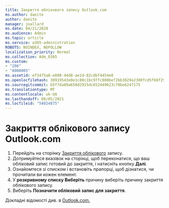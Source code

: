 ```yaml
---
title: Закриття облікового запису Outlook.com
ms.author: daeite
author: daeite
manager: joallard
ms.date: 04/21/2020
ms.audience: Admin
ms.topic: article
ms.service: o365-administration
ROBOTS: NOINDEX, NOFOLLOW
localization_priority: Normal
ms.collection: Adm_O365
ms.custom:
- "206"
- "8000005"
ms.assetid: ef3475a8-e898-44d8-ae1d-82cdbf4454e8
ms.openlocfilehash: 30919543e0e1c80c1bc97fc808bef2bb3029e2380fcd5f66f2995aedc4e4282f
ms.sourcegitcommit: b5f7da89a650d2915dc652449623c78be6247175
ms.translationtype: MT
ms.contentlocale: uk-UA
ms.lasthandoff: 08/05/2021
ms.locfileid: "54024875"
---
```

# <a name="close-your-outlookcom-account"></a>Закриття облікового запису Outlook.com

1. Перейдіть на сторінку [Закриття облікового](https://go.microsoft.com/fwlink/p/?linkid=845493) запису.
2. Дотримуйтеся вказівок на сторінці, щоб переконатися, що ваш обліковий запис готовий до закриття, і натисніть кнопку **Далі**.
3. Ознайомтеся зі списком і встановіть прапорці, щоб дізнатися, чи прочитали ви кожен елемент.
4. У **розкривному списку Виберіть** причину виберіть причину закриття облікового запису.
5. Виберіть **Позначити обліковий запис для закриття**.

Докладні відомості див. в [Outlook.com.](https://support.office.com/article/564b801e-2a47-4cb2-afa8-12ead3185038?wt.mc_id=Office_Outlook_com_Alchemy)
  